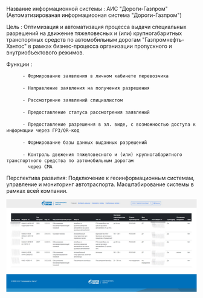 Название информационной системы : АИС "Дороги-Газпром" (Автоматизированая информациооная система "Дороги-Газпром") 


Цель : Оптимизация и автоматизация процесса выдачи специальных разрешений на движение тяжеловесных и (или) 
       крупногабаритных транспортных средств по автомобильным дорогам "Газпромнефть-Хантос" в рамках бизнес-процесса 
       организации пропускного и внутриобъектового режимов.

Функции :


          - Формирование заявления в личном кабинете перевозчика

          - Направление заявления на получения разрешения

          - Рассмотрение заявлений спициалистом

          - Предоставление статуса рассмотрения заявлений
 
          - Предоставление разрешения в эл. виде, с возможностью доступа к информации через ГРЗ/QR-код

          - Формирование базы данных выданных разрешений 

          - Контроль двежения тяжеловесного и (или) крупногабаритного транспортного средства по автомобильным дорогам 
            через СМА  

Перспектива развития: Подключение к геоинформационным системам, управление  и мониторинг  автотраспорта. Масштабирование 
                       системы в рамках всей компании.  


<img src ="https://raw.githubusercontent.com/albannikov/Gazprom/main/public/img/gp.jpg">
